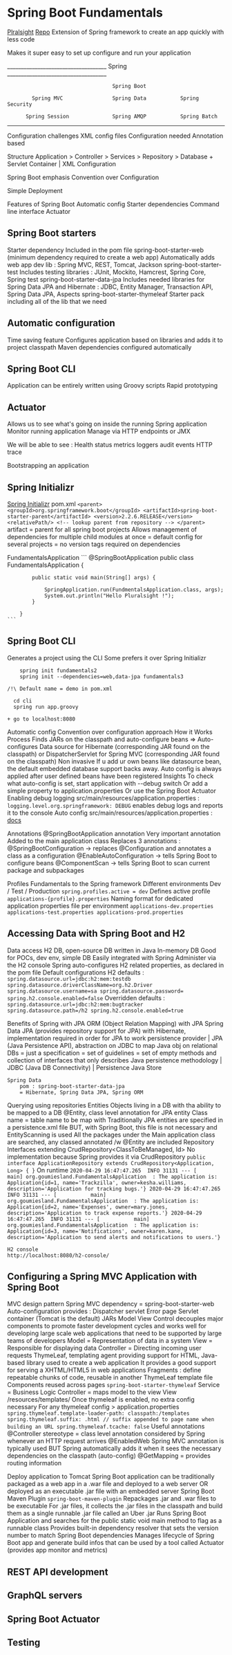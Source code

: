 # Spring Boot Fundamentals
[Plralsight](https://app.pluralsight.com/library/courses/spring-boot-fundamentals)
[Repo](https://gitlab.com/videolearning/spring-fundamentals)
Extension of Spring framework to create an app quickly with less code

Makes it super easy to set up configure and run your application

____________________________________   Spring   ____________________________________

                                      Spring Boot
                                      
            Spring MVC                Spring Data           Spring Security
                                      
          Spring Session              Spring AMQP           Spring Batch
____________________________________________________________________________________

Configuration challenges
    XML config files
    Configuration needed
    Annotation based
    
Structure
    Application > Controller > Services > Repository > Database + Servlet Container
        |
    XML Configuration
    
Spring Boot emphasis Convention over Configuration

Simple Deployment

Features of Spring Boot
    Automatic config
    Starter dependencies
    Command line interface
    Actuator
## Spring Boot starters
Starter dependency
    Included in the pom file
        spring-boot-starter-web
            (minimum dependency required to create a web app)
            Automatically adds web app dev lib :
                Spring MVC, REST, Tomcat, Jackson
        spring-boot-starter-test
            Includes testing libraries :
                JUnit, Mockito, Hamcrest, Spring Core, Spring test
        spring-boot-starter-data-jpa
            Includes needed libraries for Spring Data JPA and Hibernate :
                JDBC, Entity Manager, Transaction API, Spring Data JPA, Aspects
        spring-boot-starter-thymeleaf
    Starter pack including all of the lib that we need

## Automatic configuration
Time saving feature
Configures application based on libraries and adds it to project classpath
Maven dependencies configured automatically

## Spring Boot CLI
Application can be entirely written using Groovy scripts
Rapid prototyping

## Actuator
Allows us to see what's going on inside the running Spring application
    Monitor running application
    Manage via HTTP endpoints or JMX
    
We will be able to see :
    Health status
    metrics
    loggers
    audit events
    HTTP trace    

Bootstrapping an application
## Spring Initializr
[Spring Initializr](https://start.spring.io)
pom.xml
    ```
        <parent>
            <groupId>org.springframework.boot</groupId>
            <artifactId>spring-boot-starter-parent</artifactId>
            <version>2.2.6.RELEASE</version>
            <relativePath/> <!-- lookup parent from repository -->
        </parent>
    ```
    artifact = parent for all spring boot projects
        Allows management of dependencies for multiple child modules at once
        = default config for several projects
        = no version tags required on dependencies

FundamentalsApplication
    ```
        @SpringBootApplication
        public class FundamentalsApplication {
        
        	public static void main(String[] args) {
        
        		SpringApplication.run(FundmentalsApplication.class, args);
        		System.out.println("Hello Pluralsight !");
        	}
        
        }
    ```
## Spring Boot CLI
Generates a project using the CLI
Some prefers it over Spring Initializr

```shell script
    spring init fundamentals2
    spring init --dependencies=web,data-jpa fundamentals3
```
    /!\ Default name = demo in pom.xml
    
```shell script
  cd cli
  spring run app.groovy 
```
    + go to localhost:8080

Automatic config
    Convention over configuration approach
    How it Works
        Process
            Finds JARs on the classpath and auto-configure beans
            => 
        Auto-configures
            Data source for Hibernate (corresponding JAR found on the classpath)
            or DispatcherServlet for Spring MVC (corresponding JAR found on the classpath)
        Non invasive
            If u add ur own beans like datasource bean, the default embedded database support
            backs away. Auto config is always applied after user defined beans have been registered
        Insights
            To check what auto-config is set, start application with --debug switch
            Or add a simple property to application.properties
            Or use the Spring Boot Actuator
    Enabling debug logging
        src/main/resources/application.properties :
        ```
            logging.level.org.springframework: DEBUG
        ```
        enables debug logs and reports it to the console
    Auto config
    src/main/resources/application.properties :
        [docs](https://docs.spring.io/spring-boot/docs/current/reference/html/common-application-properties.html)


Annotations
    @SpringBootApplication annotation
        Very important annotation
        Added to the main application class
        Replaces 3 annotations :
            @SpringBootConfiguration -> replaces @Configuration and annotates a class as a configuration
            @EnableAutoConfiguration -> tells Spring Boot to configure beans
            @ComponentScan -> tells Spring Boot to scan current package and subpackages
        
Profiles
    Fundamentals to the Spring framework
    Different environments Dev / Test / Production
    ```
        spring.profiles.active = dev
    ```
        Defines active profile
    ```
        applications-{profile}.properties
    ```
        Naming format for dedicated application properties file per environment
    ```
        applications-dev.properties
        applications-test.properties
        applications-prod.properties
    ```

## Accessing Data with Spring Boot and H2
Data access
    H2 DB, open-source DB written in Java
        In-memory DB
        Good for POCs, dev env, simple DB
        Easily integrated with Spring
        Administer via the H2 console
        Spring auto-configures H2 related properties, as declared in the pom file
    Default configurations
        H2 defaults :
        ```
            spring.datasource.url=jdbc:h2:mem:testdb
            spring.datasource.driverClassName=org.h2.Driver
            spring.datasource.username=sa
            spring.datasource.password=
            spring.h2.console.enabled=false
        ```
        Overridden defaults :
        ```
            spring.datasource.url=jdbc:h2:mem:bugtracker
            spring.datasource.path=/h2
            spring.h2.console.enabled=true
        ```

Benefits of Spring with JPA
    ORM (Object Relation Mapping) with JPA
        Spring Data JPA (provides repository support for JPA) with
        Hibernate, implementation required in order for JPA to work
                   persistence provider
                    |
        JPA (Java Persistence API), abstraction on JDBC
            to map Java obj on relational DBs
            = just a specification
            = set of guidelines
            = set of empty methods and collection of interfaces
                that only describes Java persistence methodology
                    |
        JDBC (Java DB Connectivity)
                    |
        Persistence Java Store
        
    Spring Data
        pom : spring-boot-starter-data-jpa
        = Hibernate, Spring Data JPA, Spring ORM
    
    
Querying using repositories
    Entities
        Objects living in a DB with tha ability to be mapped to a DB
        @Entity, class level annotation for JPA entity
        Class name = table name to be map with
        Traditionally JPA entities are specified in a persistence.xml file
            BUT, with Spring Boot, this file is not necessary and EntityScanning is used
            All the packages under the Main application class are searched,
            any classed annotated /w @Entity are included
    Repository
        Interfaces extending CrudRepository<ClassToBeManaged, Id>
            No implementation because Spring provides it via CrudRepository
            ```
                public interface ApplicationRepository extends CrudRepository<Application, Long> {
                }
            ```
    On runtime
    ```
        2020-04-29 16:47:47.265  INFO 31131 --- [           main] org.goumiesland.FundamentalsApplication  : The application is: Application{id=1, name='Trackzilla', owner=kesha.williams, description='Application for tracking bugs.'}
        2020-04-29 16:47:47.265  INFO 31131 --- [           main] org.goumiesland.FundamentalsApplication  : The application is: Application{id=2, name='Expenses', owner=mary.jones, description='Application to track expense reports.'}
        2020-04-29 16:47:47.265  INFO 31131 --- [           main] org.goumiesland.FundamentalsApplication  : The application is: Application{id=3, name='Notifications', owner=karen.kane, description='Application to send alerts and notifications to users.'}
    ```
    
    H2 console
    http://localhost:8080/h2-console/

## Configuring a Spring MVC Application with Spring Boot
MVC design pattern
    Spring MVC dependency = spring-boot-starter-web
    Auto-configuration provides :
        Dispatcher servlet
        Error page
        Servlet container (Tomcat is the default)
        JARs
    Model View Control decouples major components to promote faster development cycles
        and works well for developing large scale web applications that need to be supported
        by large teams of developers
    Model = Representation of data in a system
    View = Responsible for displaying data
    Controller = Directing incoming user requests
    ThymeLeaf, templating agent providing support for HTML, Java-based library used to create a web application
        It provides a good support for serving a XHTML/HTML5 in web applications
            Fragments : define repeatable chunks of code,
                reusable in another ThymeLeaf template file
                Components reused across pages
    ```
        spring-boot-starter-thymeleaf
    ```
    Service = Business Logic
    Controller = maps model to the view
    View
        /resources/templates/
        Once thymeleaf is enabled, no extra config necessary
        For any thymeleaf config > application.properties
    ```
        spring.thymeleaf.template-loader-path: classpath:/templates
        spring.thymeleaf.suffix: .html // suffix appended to page name when building an URL
        spring.thymeleaf.tcache: false
    ```
Useful annotations
@Controller stereotype = class level annotation considered by Spring
    whenever an HTTP request arrives
@EnabledWeb Spring MVC annotation is typically used
    BUT Spring automatically adds it when it sees the necessary
    dependencies on the classpath (auto-config)
@GetMapping = provides routing information

Deploy application to Tomcat
    Spring Boot application can be traditionally packaged as a web app in a .war file
        and deployed to a web server OR deployed as an executable .jar file with an embedded server
    Spring Boot Maven Plugin
    ```
        spring-boot-maven-plugin
    ```
        Repackages .jar and .war files to be executable
        For .jar files, it collects the .jar files in the classpath
            and build them as a single runnable .jar file called an Uber .jar
        Runs Spring Boot Application and searches for
            the public static void main method to flag as a runnable class
        Provides built-in dependency resolver that sets the version number
            to match Spring Boot dependencies
        Manages lifecycle of Spring Boot app and generate build infos that
            can be used by a tool called Actuator (provides app monitor and metrics)

## REST API development
 
## GraphQL servers

## Spring Boot Actuator

## Testing
